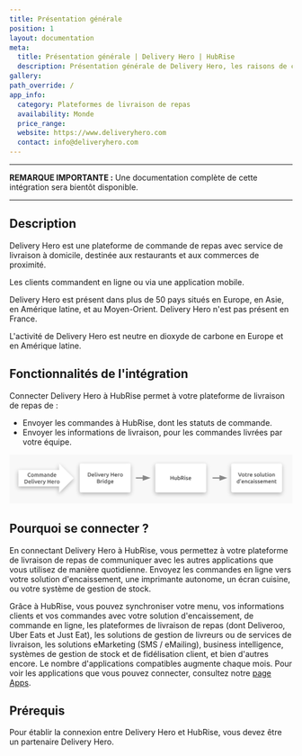```yaml
---
title: Présentation générale
position: 1
layout: documentation
meta:
  title: Présentation générale | Delivery Hero | HubRise
  description: Présentation générale de Delivery Hero, les raisons de connecter votre plateforme de livraison à HubRise et fonctionnalités de l'intégration avec HubRise.
gallery:
path_override: /
app_info:
  category: Plateformes de livraison de repas
  availability: Monde
  price_range:
  website: https://www.deliveryhero.com
  contact: info@deliveryhero.com
---
```


---

**REMARQUE IMPORTANTE :** Une documentation complète de cette intégration sera bientôt disponible.

---

## Description

Delivery Hero est une plateforme de commande de repas avec service de livraison à domicile, destinée aux restaurants et aux commerces de proximité.

Les clients commandent en ligne ou via une application mobile.

Delivery Hero est présent dans plus de 50 pays situés en Europe, en Asie, en Amérique latine, et au Moyen-Orient. Delivery Hero n'est pas présent en France.

L'activité de Delivery Hero est neutre en dioxyde de carbone en Europe et en Amérique latine.

## Fonctionnalités de l'intégration

Connecter Delivery Hero à HubRise permet à votre plateforme de livraison de repas de :

- Envoyer les commandes à HubRise, dont les statuts de commande.
- Envoyer les informations de livraison, pour les commandes livrées par votre équipe.

![Diagramme du flux de connexion entre Delivery Hero, Delivery Hero Bridge, et HubRise](../images/000-fr-2x-delivery-hero-diagramme-connexion.png)

## Pourquoi se connecter ?

En connectant Delivery Hero à HubRise, vous permettez à votre plateforme de livraison de repas de communiquer avec les autres applications que vous utilisez de manière quotidienne. Envoyez les commandes en ligne vers votre solution d'encaissement, une imprimante autonome, un écran cuisine, ou votre système de gestion de stock.

Grâce à HubRise, vous pouvez synchroniser votre menu, vos informations clients et vos commandes avec votre solution d'encaissement, de commande en ligne, les plateformes de livraison de repas (dont Deliveroo, Uber Eats et Just Eat), les solutions de gestion de livreurs ou de services de livraison, les solutions eMarketing (SMS / eMailing), business intelligence, systèmes de gestion de stock et de fidélisation client, et bien d'autres encore. Le nombre d'applications compatibles augmente chaque mois. Pour voir les applications que vous pouvez connecter, consultez notre [page Apps](/apps).

## Prérequis

Pour établir la connexion entre Delivery Hero et HubRise, vous devez être un partenaire Delivery Hero.
